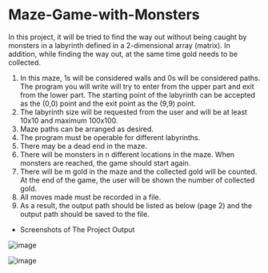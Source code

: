 # Maze-Game-with-Monsters
In this project, it will be tried to find the way out without being caught by monsters in a labyrinth defined in a 2-dimensional array (matrix). In addition, while finding the way out, at the same time gold needs to be collected.

1. In this maze, 1s will be considered walls and 0s will be considered paths. The program you will write will try to enter from the upper part and exit from the lower part. The starting point of the labyrinth can be accepted as the (0,0) point and the exit point as the (9,9) point.
2. The labyrinth size will be requested from the user and will be at least 10x10 and maximum 100x100.
3. Maze paths can be arranged as desired.
4. The program must be operable for different labyrinths.
5. There may be a dead end in the maze.
6. There will be monsters in n different locations in the maze. When monsters are reached, the game should start again.
7. There will be m gold in the maze and the collected gold will be counted. At the end of the game, the user will be shown the number of collected gold.
8. All moves made must be recorded in a file.
9. As a result, the output path should be listed as below (page 2) and the output path should be saved to the file.

* Screenshots of The Project Output

![image](https://user-images.githubusercontent.com/51720755/154275676-66f06fdf-2cd5-420f-86e1-9069283c5f52.png)

![image](https://user-images.githubusercontent.com/51720755/154275768-ac1cee56-7ecc-4235-b3ee-e129fa6570fa.png)

